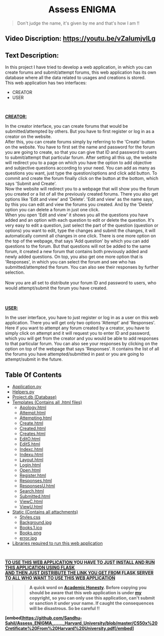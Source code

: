 <div align="center"><h1>
 <mark style="background-color: white; color: black;" align="center"><b>Assess ENIGMA</b></mark></h1>
</div>

>Don't judge the name, it's given by me and that's how I am !!

## <mark style="background-color: white; color: black;"><b>Video Discription:</b></mark>  <https://youtu.be/vZalumjvILg>

## <mark style="background-color: white; color: black;"><b>Text Description:</b></mark>

In this project I have tried to develop a web application, in which you can create forums and submit/attempt forums, this web application has its own database where all the data related to usages and creations is stored.<br>
This web application has two interfaces:<br>
- CREATOR
- USER

<br>

<p style="text-decoration:underline"><b>CREATOR:</b></p>In the creator interface, you can create forums that would be submitted/attempted by others. But you have to first register or log in as a creator on the website. <br>After this, you can create forums simply by referring to the 'Create' button on the website. You have to first set the name and password for the forum you are going to create, so that you can give that ID and password to users to submit/attempt that particular forum. After setting all this up, the website will redirect you to a page on which you have the option to add objective and subjective questions according to your need. You can add as many as questions you want, just type the question/options and click add button. To commit and create the forum finally click on the button at the bottom, which says 'Submit and Create'.<br>Now the website will redirect you to a webpage that will show you the forum you created or a list of all the previously created forums. There you also get options like 'Edit and view' and 'Delete'. 'Edit and view' as the name says, by this you can edit and view the forums you created. And by the 'Delete' option you can delete a forum in just one click.<br>When you open 'Edit and view' it shows you all the questions you have added and an option with each question to edit or delete the question. It's very easy to edit a question, just select the part of the question (question or options) you want to edit, type the changes and submit the changes, it will automatically commit all changes in one click. There is one more option on the top of the webpage, that says 'Add question' by which you can add questions to the forum. But that questions will not be added to the same forum, it created a new forum that contains both previously added and newly added questions.
On top, you also get one more option that is 'Responses', in which you can select the forum and see who has submitted/attempted the forum. You can also see their responses by further selection.
<br><br>Now you are all set to distribute your forum ID and password to users, who would attempt/submit the forum you have created.
<br>
<br>
<br>
<p style="text-decoration:underline"><b>USER:</b><p>
In the user interface, you have to just register or log in as a user on this web application. There you will get only two options 'Attempt' and 'Responses'.<br>Here if you want to attempt any forum created by a creator, you have to simply click on attempt and it will request you to enter ID and password, which you will get from the creator and you would be able to add responses to that particular forum. You can also see your responses by clicking on the option on top of the webpage that says 'Responses'. It contains the list of all the forums you have attempted/submitted in past or you are going to attempt/submit in the future.

<br>

## <mark style="background-color: white; color: black;"><strong>Table Of Contents</strong></mark>

- [Application.py](https://github.com/Sandhu-Sahil/Assess_ENIGMA_......_Harvard_University/blob/master/application.py)
- [Helpers.py](https://github.com/Sandhu-Sahil/Assess_ENIGMA_......_Harvard_University/blob/master/helpers.py)
- [Project.db (Database)](https://github.com/Sandhu-Sahil/Assess_ENIGMA_......_Harvard_University/blob/master/project.db)
- [Templates (Contains all .html files)](https://github.com/Sandhu-Sahil/Assess_ENIGMA_......_Harvard_University/tree/master/templates)
  * [Apology.html](https://github.com/Sandhu-Sahil/Assess_ENIGMA_......_Harvard_University/blob/master/templates/apology.html)
  * [Attempt.html](https://github.com/Sandhu-Sahil/Assess_ENIGMA_......_Harvard_University/blob/master/templates/attempt.html)
  * [Attempting.html](https://github.com/Sandhu-Sahil/Assess_ENIGMA_......_Harvard_University/blob/master/templates/attempting.html)
  * [Create.html](https://github.com/Sandhu-Sahil/Assess_ENIGMA_......_Harvard_University/blob/master/templates/create.html)
  * [Created.html](https://github.com/Sandhu-Sahil/Assess_ENIGMA_......_Harvard_University/blob/master/templates/created.html)
  * [Creates.html](https://github.com/Sandhu-Sahil/Assess_ENIGMA_......_Harvard_University/blob/master/templates/creates.html)
  * [EditO.html](https://github.com/Sandhu-Sahil/Assess_ENIGMA_......_Harvard_University/blob/master/templates/editO.html)
  * [EditS.html](https://github.com/Sandhu-Sahil/Assess_ENIGMA_......_Harvard_University/blob/master/templates/editS.html)
  * [Indexc.html](https://github.com/Sandhu-Sahil/Assess_ENIGMA_......_Harvard_University/blob/master/templates/indexc.html)
  * [Indexu.html](https://github.com/Sandhu-Sahil/Assess_ENIGMA_......_Harvard_University/blob/master/templates/indexu.html)
  * [Layout.html](https://github.com/Sandhu-Sahil/Assess_ENIGMA_......_Harvard_University/blob/master/templates/layout.html)
  * [Login.html](https://github.com/Sandhu-Sahil/Assess_ENIGMA_......_Harvard_University/blob/master/templates/login.html)
  * [Open.html](https://github.com/Sandhu-Sahil/Assess_ENIGMA_......_Harvard_University/blob/master/templates/open.html)
  * [Register.html](https://github.com/Sandhu-Sahil/Assess_ENIGMA_......_Harvard_University/blob/master/templates/register.html)
  * [Responses.html](https://github.com/Sandhu-Sahil/Assess_ENIGMA_......_Harvard_University/blob/master/templates/responses.html)
  * [ResponsesU.html](https://github.com/Sandhu-Sahil/Assess_ENIGMA_......_Harvard_University/blob/master/templates/responsesU.html)
  * [Search.html](https://github.com/Sandhu-Sahil/Assess_ENIGMA_......_Harvard_University/blob/master/templates/search.html)
  * [Submitted.html](https://github.com/Sandhu-Sahil/Assess_ENIGMA_......_Harvard_University/blob/master/templates/submitted.html)
  * [ViewC.html](https://github.com/Sandhu-Sahil/Assess_ENIGMA_......_Harvard_University/blob/master/templates/viewC.html)
  * [ViewU.html](https://github.com/Sandhu-Sahil/Assess_ENIGMA_......_Harvard_University/blob/master/templates/viewU.html)
- [Static (Contains all attachments)](https://github.com/Sandhu-Sahil/Assess_ENIGMA_......_Harvard_University/tree/master/static)
  * [Styles.css](https://github.com/Sandhu-Sahil/Assess_ENIGMA_......_Harvard_University/blob/master/static/styles.css)
  * [Background.jpg](https://github.com/Sandhu-Sahil/Assess_ENIGMA_......_Harvard_University/blob/master/static/background.jpg)
  * [Books.1.ico](https://github.com/Sandhu-Sahil/Assess_ENIGMA_......_Harvard_University/blob/master/static/books.1.ico)
  * [Books.png](https://github.com/Sandhu-Sahil/Assess_ENIGMA_......_Harvard_University/blob/master/static/books.png)
  * [error.jpg](https://github.com/Sandhu-Sahil/Assess_ENIGMA_......_Harvard_University/blob/master/static/error.jpg)
- [Libraries required to run this web application](https://github.com/Sandhu-Sahil/Assess_ENIGMA_......_Harvard_University/blob/master/requirements.txt)

<br>

<p style="text-decoration: underline overline"><b>TO USE THIS WEB APPLICATION YOU HAVE TO JUST INSTALL AND RUN THIS APPLICATION USING FLASK
<br>AND THEN JUST DISTRIBUTE THE LINK YOU GET FROM FLASK SERVER TO ALL WHO WANT TO USE THIS WEB APPLICATION

<br>

>> A quick word on [Academic Honesty](https://cs50.harvard.edu/x/2021/honesty/). Before copying you should be aware that this web application is under [my](https://github.com/Sandhu-Sahil) copyright, so you can only use this application, can't submit or sanction it under your name. If caught the consequences will be disastrous. So be careful !!

 
 [embed]https://github.com/Sandhu-Sahil/Assess_ENIGMA_......_Harvard_University/blob/master/CS50x%20Cretificate%20From%20Harvard%20University.pdf[/embed]
